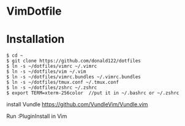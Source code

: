# VimDotfile

# Installation


```
$ cd ~
$ git clone https://github.com/donald122/dotfiles
$ ln -s ~/dotfiles/vimrc ~/.vimrc
$ ln -s ~/dotfiles/vim ~/.vim
$ ln -s ~/dotfiles/vimrc.bundles ~/.vimrc.bundles
$ ln -s ~/dotfiles/tmux.conf ~/.tmux.conf
$ ln -s ~/dotfiles/zshrc ~/.zshrc
$ export TERM=xterm-256color  //put it in ~/.bashrc or ~/.zshrc
```
install Vundle https://github.com/VundleVim/Vundle.vim

Run :PluginInstall in Vim
